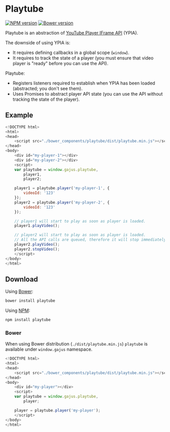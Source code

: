 # Playtube

[![NPM version](http://img.shields.io/npm/v/playtube.svg?style=flat)](https://www.npmjs.org/package/playtube.svg)
[![Bower version](https://badge.fury.io/bo/playtube.svg.svg?v1)](http://badge.fury.io/bo/playtube.svg)

Playtube is an abstraction of [YouTube Player IFrame API](https://developers.google.com/youtube/iframe_api_reference) (YPIA).

The downside of using YPIA is:

* It requires defining callbacks in a global scope (`window`).
* It requires to track the state of a player (you must ensure that video player is "ready" before you can use the API).

Playtube:

* Registers listeners required to establish when YPIA has been loaded (abstracted; you don't see them).
* Uses Promises to abstract player API state (you can use the API without tracking the state of the player).

## Example

```js
<!DOCTYPE html>
<html>
<head>
    <script src="./bower_components/playtube/dist/playtube.min.js"></script>
</head>
<body>
    <div id="my-player-1"></div>
    <div id="my-player-2"></div>
    <script>
    var playtube = window.gajus.playtube,
        player1,
        player2;

    player1 = playtube.player('my-player-1', {
        videoId: '123'
    });
    player2 = playtube.player('my-player-2', {
        videoId: '123'
    });

    // player1 will start to play as soon as player is loaded.
    player1.playVideo();

    // player2 will start to play as soon as player is loaded.
    // All the API calls are queued, therefore it will stop immediately after.
    player2.playVideo();
    player2.stopVideo();
    </script>
</body>
</html>
```

## Download

Using [Bower](http://bower.io/):

```sh
bower install playtube
```

Using [NPM](https://www.npmjs.org/):

```sh
npm install playtube
```

### Bower

When using Bower distribution (`./dist/playtube.min.js`) `playtube` is available under `window.gajus` namespace.

```js
<!DOCTYPE html>
<html>
<head>
    <script src="./bower_components/playtube/dist/playtube.min.js"></script>
</head>
<body>
    <div id="my-player"></div>
    <script>
    var playtube = window.gajus.playtube,
        player;

    player = playtube.player('my-player');
    </script>
</body>
</html>
```